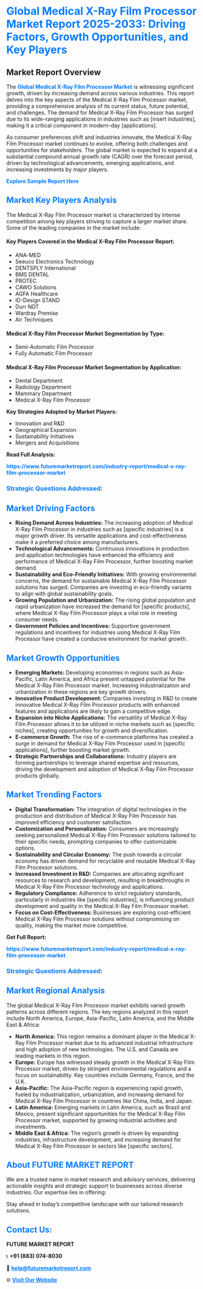 <h1 style="color: #007BFF;">Global Medical X-Ray Film Processor Market Report 2025-2033: Driving Factors, Growth Opportunities, and Key Players</h1>

<section id="overview">
<h2>Market Report Overview</h2>
<p>The <a href="https://www.futuremarketreport.com/industry-report/medical-x-ray-film-processor-market" style="color: #007BFF; text-decoration: none;"><strong>Global Medical X-Ray Film Processor Market</strong></a> is witnessing significant growth, driven by increasing demand across various industries. This report delves into the key aspects of the Medical X-Ray Film Processor market, providing a comprehensive analysis of its current status, future potential, and challenges. The demand for Medical X-Ray Film Processor has surged due to its wide-ranging applications in industries such as [insert industries], making it a critical component in modern-day [applications].</p>
<p>As consumer preferences shift and industries innovate, the Medical X-Ray Film Processor market continues to evolve, offering both challenges and opportunities for stakeholders. The global market is expected to expand at a substantial compound annual growth rate (CAGR) over the forecast period, driven by technological advancements, emerging applications, and increasing investments by major players.</p>
</section>

<section id="overview">
<p><a href="https://www.futuremarketreport.com/request-sample/reportId=125379" style="color: #007BFF; text-decoration: none;"><strong>Explore Sample Report Here</strong></a></p>
</section>

<section id="key-players">
<h2 style="color: #007BFF;">Market Key Players Analysis</h2>
<p>The Medical X-Ray Film Processor market is characterized by intense competition among key players striving to capture a larger market share. Some of the leading companies in the market include:</p>
<h4>Key Players Covered in the Medical X-Ray Film Processor Report:</h4>
<ul><li>ANA-MED</li><li>Seeuco Electronics Technology</li><li>DENTSPLY International</li><li>BMS DENTAL</li><li>PROTEC</li><li>CAWO Solutions</li><li>AGFA Healthcare</li><li>ID-Design STAND</li><li>Durr NDT</li><li>Wardray Premise</li><li>Air Techniques</li></ul>
<h4>Medical X-Ray Film Processor Market Segmentation by Type:</h4>
<ul><li>Semi-Automatic Film Processor</li><li>Fully Automatic Film Processor</li></ul>

<h4>Medical X-Ray Film Processor Market Segmentation by Application:</h4>
<ul><li>Dental Department</li><li>Radiology Department</li><li>Mammary Department</li><li>Medical X-Ray Film Processor</li></ul>
<p><strong>Key Strategies Adopted by Market Players:</strong></p>
<ul>
<li>Innovation and R&D</li>
<li>Geographical Expansion</li>
<li>Sustainability Initiatives</li>
<li>Mergers and Acquisitions</li>
</ul>
</section>

<section>
<p><strong>Read Full Analysis: </strong></p><a href="https://www.futuremarketreport.com/industry-report/medical-x-ray-film-processor-market" style="color: #007BFF; text-decoration: none;"><strong>https://www.futuremarketreport.com/industry-report/medical-x-ray-film-processor-market</strong></a>
<h3 style="color: #007BFF;">Strategic Questions Addressed:</h3>
</section>

<section id="driving-factors">
<h2 style="color: #007BFF;">Market Driving Factors</h2>
<ul>
<li><strong>Rising Demand Across Industries:</strong> The increasing adoption of Medical X-Ray Film Processor in industries such as [specific industries] is a major growth driver. Its versatile applications and cost-effectiveness make it a preferred choice among manufacturers.</li>
<li><strong>Technological Advancements:</strong> Continuous innovations in production and application technologies have enhanced the efficiency and performance of Medical X-Ray Film Processor, further boosting market demand.</li>
<li><strong>Sustainability and Eco-Friendly Initiatives:</strong> With growing environmental concerns, the demand for sustainable Medical X-Ray Film Processor solutions has surged. Companies are investing in eco-friendly variants to align with global sustainability goals.</li>
<li><strong>Growing Population and Urbanization:</strong> The rising global population and rapid urbanization have increased the demand for [specific products], where Medical X-Ray Film Processor plays a vital role in meeting consumer needs.</li>
<li><strong>Government Policies and Incentives:</strong> Supportive government regulations and incentives for industries using Medical X-Ray Film Processor have created a conducive environment for market growth.</li>
</ul>
</section>

<section id="growth-opportunities">
<h2 style="color: #007BFF;">Market Growth Opportunities</h2>
<ul>
<li><strong>Emerging Markets:</strong> Developing economies in regions such as Asia-Pacific, Latin America, and Africa present untapped potential for the Medical X-Ray Film Processor market. Increasing industrialization and urbanization in these regions are key growth drivers.</li>
<li><strong>Innovative Product Development:</strong> Companies investing in R&D to create innovative Medical X-Ray Film Processor products with enhanced features and applications are likely to gain a competitive edge.</li>
<li><strong>Expansion into Niche Applications:</strong> The versatility of Medical X-Ray Film Processor allows it to be utilized in niche markets such as [specific niches], creating opportunities for growth and diversification.</li>
<li><strong>E-commerce Growth:</strong> The rise of e-commerce platforms has created a surge in demand for Medical X-Ray Film Processor used in [specific applications], further boosting market growth.</li>
<li><strong>Strategic Partnerships and Collaborations:</strong> Industry players are forming partnerships to leverage shared expertise and resources, driving the development and adoption of Medical X-Ray Film Processor products globally.</li>
</ul>
</section>

<section id="trending-factors">
<h2 style="color: #007BFF;">Market Trending Factors</h2>
<ul>
<li><strong>Digital Transformation:</strong> The integration of digital technologies in the production and distribution of Medical X-Ray Film Processor has improved efficiency and customer satisfaction.</li>
<li><strong>Customization and Personalization:</strong> Consumers are increasingly seeking personalized Medical X-Ray Film Processor solutions tailored to their specific needs, prompting companies to offer customizable options.</li>
<li><strong>Sustainability and Circular Economy:</strong> The push towards a circular economy has driven demand for recyclable and reusable Medical X-Ray Film Processor solutions.</li>
<li><strong>Increased Investment in R&D:</strong> Companies are allocating significant resources to research and development, resulting in breakthroughs in Medical X-Ray Film Processor technology and applications.</li>
<li><strong>Regulatory Compliance:</strong> Adherence to strict regulatory standards, particularly in industries like [specific industries], is influencing product development and quality in the Medical X-Ray Film Processor market.</li>
<li><strong>Focus on Cost-Effectiveness:</strong> Businesses are exploring cost-efficient Medical X-Ray Film Processor solutions without compromising on quality, making the market more competitive.</li>
</ul>
</section>

<section>
<p><strong>Get Full Report: </strong></p><a href="https://www.futuremarketreport.com/industry-report/medical-x-ray-film-processor-market" style="color: #007BFF; text-decoration: none;"><strong>https://www.futuremarketreport.com/industry-report/medical-x-ray-film-processor-market</strong></a>
<h3 style="color: #007BFF;">Strategic Questions Addressed:</h3>
</section>


<section id="regional-analysis">
<h2 style="color: #007BFF;">Market Regional Analysis</h2>
<p>The global Medical X-Ray Film Processor market exhibits varied growth patterns across different regions. The key regions analyzed in this report include North America, Europe, Asia-Pacific, Latin America, and the Middle East & Africa:</p>
<ul>
<li><strong>North America:</strong> This region remains a dominant player in the Medical X-Ray Film Processor market due to its advanced industrial infrastructure and high adoption of new technologies. The U.S. and Canada are leading markets in this region.</li>
<li><strong>Europe:</strong> Europe has witnessed steady growth in the Medical X-Ray Film Processor market, driven by stringent environmental regulations and a focus on sustainability. Key countries include Germany, France, and the U.K.</li>
<li><strong>Asia-Pacific:</strong> The Asia-Pacific region is experiencing rapid growth, fueled by industrialization, urbanization, and increasing demand for Medical X-Ray Film Processor in countries like China, India, and Japan.</li>
<li><strong>Latin America:</strong> Emerging markets in Latin America, such as Brazil and Mexico, present significant opportunities for the Medical X-Ray Film Processor market, supported by growing industrial activities and investments.</li>
<li><strong>Middle East & Africa:</strong> The region’s growth is driven by expanding industries, infrastructure development, and increasing demand for Medical X-Ray Film Processor in sectors like [specific sectors].</li>
</ul>
</section>

<footer>
<h2 style="color: #007BFF;">About FUTURE MARKET REPORT</h2>
<p>We are a trusted name in market research and advisory services, delivering actionable insights and strategic support to businesses across diverse industries. Our expertise lies in offering:</p>

<p>Stay ahead in today’s competitive landscape with our tailored research solutions.</p>

<h2 style="color: #007BFF;">Contact Us:</h2>
<p><strong>FUTURE MARKET REPORT</strong></p>
<p>📞 <strong>+91 (883) 074-8030</strong></p>
<p>📧 <strong><a href="mailto:help@futuremarketreport.com" style="color: #007BFF;">help@futuremarketreport.com</a></strong></p>
<p>🌐 <strong><a href="https://www.futuremarketreport.com/" style="color: #007BFF;">Visit Our Website</a></strong></p>
</footer>